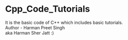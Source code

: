 # Cpp_Code_Tutorials
It is the basic code of C++ which includes basic tutorials. <br>
Author - Harman Preet Singh <br>
aka Harman Sher Jatt :)

